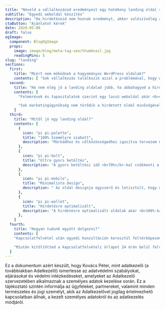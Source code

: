 ```yaml
---
title: "Növeld a vállalkozásod eredményeit egy hatékony landing oldal segítségével"
subtitle: "Egyedi weboldal készítés"
description: "Ha hirdetéseid nem hoznak eredményt, akkor valószínűleg a landing oldalad a hibás. A lassú és sablonos oldalak akár <b>40%</b>-kal is csökkenthetik a konverziókat. A legjobban teljesítő landing oldalak kattintási aránya akár <b>126%</b>-kal is magasabb lehet, mint egy átlagosan teljesítő oldal."
ctaButton: "Ajánlatot kérek"
date: 2024-05-08
draft: false
ogImage:
  component: BlogOgImage
  props:
    image: image/blog/meta-tag-seo/thumbnail.jpg
    readingMins: 5
slug: "landing"
sections:
  first:
    title: "Miért nem működnek a hagyományos WordPress oldalak?"
    contents: [ "Sok vállalkozás találkozik azzal a problémával, hogy weboldaluk nem hozza a várt eredményeket az online térben. A hagyományos WordPress oldalak gyakran lassan töltődnek be, ami nem csak a felhasználói élményt rontja, de a konverziós arányokat is negatívan befolyásolja. Ráadásul ezek az oldalak sokszor sablonosak és nem képesek hatékonyan megjeleníteni a vállalkozások egyedi karakterét, így nem tudják megfelelően bevonzani és megtartani a potenciális ügyfeleket." ]
  second:
    title: "Ha nem elég jó a landing oldalad jobb, ha abbahagyod a hirdetést "
    contents: [
      "Felmérések és tapasztalatok szerint egy lassú weboldal akár <b>40%-kal</b> csökkenthetik a konverziókat. Emellett az unalmas és sablonos megoldások tovább rontják annak esélyét, hogy az oldalad elérje a kívánt célt.",

      "Sok marketingügynökség nem törődik a hirdetett oldal minőségével, ami tovább növeli a hirdetési költségeket. A legjobban teljesítő landing oldalak kattintási aránya akár <b>126%-kal</b> is magasabb lehet, mint egy átlagosan teljesítő oldal."
    ]
  third:
    title: "Mitől jó egy landing oldal?"
    contents: [
      {
        icon: "pi pi-palette",
        title: "100% Személyre szabott",
        description: "Márkádhoz és célközönségedhez igazítva tervezem meg oldaladat."
      },
      {
        icon: "pi pi-bolt",
        title: "Ultra gyors betöltés",
        description: "A gyors betöltési idő <b>70%</b>-kal csökkenti a visszapattanási arányt, növelve az ügyfélszerzési esélyeket."
      },
      {
        icon: "pi pi-mobile",
        title: "Minimalista design",
        description: " Az oldal designja egyszerű és letisztult, hogy minimalizálja a figyelemelterelést és fokozza a konverzió esélyét. Ugyanakkor, jól megtervezett, diszkrét animációk bevezetése javíthatja a felhasználói élményt és növelheti a konverziós arányt."
      },
      {
        icon: "pi pi-wallet",
        title: "Hírdetésre optimalizált",
        description: "A hirdetésre optimalizált oldalak akár <b>100%-kal</b> növelhetik a konverziós arányokat."
      },
    ]
  fourth:
    title: "Hogyan tudunk együtt dolgozni?"
    contents: [
    "Kapcsolatfelvétel után egyedi konzultáción keresztül feltérképezem a vállalkozásod igényeit, és testreszabott, gyors és figyelemfelkeltő landing oldalt készítünk, amely kiemelkedik a versenyben.",

    "Miután kitöltötted a kapcsolatfelvételi űrlapot 24 órán belül felveszem veled a kapcsolatot és egyeztetünk egy online vagy egy személyes időpontot, ahol feltérképezem az igényeidet és a célcsoportodat, hogy pontosan milyen landing oldalra is lenne szükséged, ahhoz, hogy elérjük azokat az eredményeket, amiket célként kitűztünk a vállalkozásodnak."
  ]
---
```


Ez a dokumentum azért készült, hogy Kovács Péter, mint adatkezelő (a továbbiakban Adatkezelő) ismertesse az adatvédelmi
szabályokat, eljárásokat és védelmi intézkedéseket, amelyeket az Adatkezelő szervezetében alkalmaznak a személyes adatok
kezelése során. Ez a tájékoztató szintén informálja az ügyfeleket, partnereket, valamint minden természetes és jogi
személyt, akik az Adatkezelővel jogilag értelmezhető kapcsolatban állnak, a kezelt személyes adatokról és az adatkezelés
módjáról.


